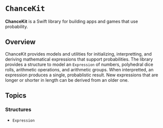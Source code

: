 # ``ChanceKit``

**ChanceKit** is a Swift library for building apps and games that use probability.

## Overview

ChanceKit provides models and utilities for initializing, interpretting, and deriving  mathematical expressions that support probabilities. The library provides a structure to model an ``Expression`` of numbers, polyhedral dice rolls, arithmetic operations, and arithmetic groups. When interpretted, an expression produces a single, probablistic result. New expressions that are longer or shorter in length can be derived from an older one.

## Topics

### Structures

- ``Expression``
